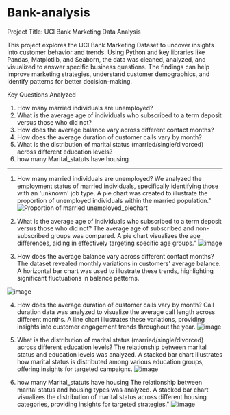 # Bank-analysis 
Project Title: UCI Bank Marketing Data Analysis


This project explores the UCI Bank Marketing Dataset to uncover insights into customer behavior and trends. Using Python and key libraries like Pandas, Matplotlib, and Seaborn, the data was cleaned, analyzed, and visualized to answer specific business questions. The findings can help improve marketing strategies, understand customer demographics, and identify patterns for better decision-making.

Key Questions Analyzed
1. How many married individuals are unemployed?
2. What is the average age of individuals who subscribed to a term deposit versus those who did not?
3. How does the average balance vary across different contact months?
4. How does the average duration of customer calls vary by month?
5. What is the distribution of marital status (married/single/divorced) across different education levels?
6. how many Marital_statuts have housing

----------------------------------------------------------------------------------------------------------------------------------------------------------------------------------------------------------------------------------------------

1. How many married individuals are unemployed?
We analyzed the employment status of married individuals, specifically identifying those with an 'unknown' job type. A pie chart was created to illustrate the proportion of unemployed individuals within the married population."
![Proportion of married unemployed_piechart](https://github.com/user-attachments/assets/fbef7cbb-9d5b-4c8c-8ae5-621fe2857188)



2. What is the average age of individuals who subscribed to a term deposit versus those who did not?
The average age of subscribed and non-subscribed groups was compared. A pie chart visualizes the age differences, aiding in effectively targeting specific age groups."
![image](https://github.com/user-attachments/assets/7dffeb47-2d92-4287-bee0-4764b5b1ac1f)


3. How does the average balance vary across different contact months?
The dataset revealed monthly variations in customers' average balance. A horizontal bar chart was used to illustrate these trends, highlighting significant fluctuations in balance patterns.

![image](https://github.com/user-attachments/assets/2885b5ec-94bc-486f-ac48-1db881a9a5ea)


4. How does the average duration of customer calls vary by month?
Call duration data was analyzed to visualize the average call length across different months. A line chart illustrates these variations, providing insights into customer engagement trends throughout the year.
![image](https://github.com/user-attachments/assets/aa505231-920f-4e7c-878e-a73a243d7ba2)



5. What is the distribution of marital status (married/single/divorced) across different education levels?
The relationship between marital status and education levels was analyzed. A stacked bar chart illustrates how marital status is distributed among various education groups, offering insights for targeted campaigns.
![image](https://github.com/user-attachments/assets/b0700ab4-e02f-4f95-a20e-c03ff56ece41)



6. how many Marital_statuts have housing
 The relationship between marital status and housing types was analyzed. A stacked bar chart visualizes the distribution of marital status across different housing categories, providing insights for targeted strategies."
![image](https://github.com/user-attachments/assets/ebb0d3c2-f308-4255-8126-d1ef32b9d3f4)








